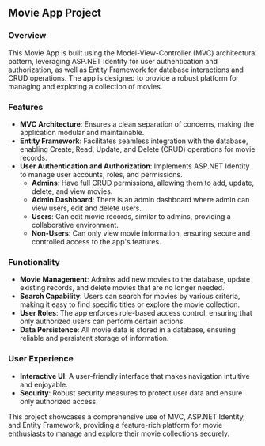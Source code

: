 ## Movie App Project

### Overview
This Movie App is built using the Model-View-Controller (MVC) architectural pattern, leveraging ASP.NET Identity for user authentication and authorization, as well as Entity Framework for database interactions and CRUD operations. The app is designed to provide a robust platform for managing and exploring a collection of movies.

### Features

- **MVC Architecture**: Ensures a clean separation of concerns, making the application modular and maintainable.
- **Entity Framework**: Facilitates seamless integration with the database, enabling Create, Read, Update, and Delete (CRUD) operations for movie records.
- **User Authentication and Authorization**: Implements ASP.NET Identity to manage user accounts, roles, and permissions.
  - **Admins**: Have full CRUD permissions, allowing them to add, update, delete, and view movies.
  - **Admin Dashboard**: There is an admin dashboard where admin can view users, edit and delete users.
  - **Users**: Can edit movie records, similar to admins, providing a collaborative environment.
  - **Non-Users**: Can only view movie information, ensuring secure and controlled access to the app's features.

### Functionality

- **Movie Management**: Admins add new movies to the database, update existing records, and delete movies that are no longer needed.
- **Search Capability**: Users can search for movies by various criteria, making it easy to find specific titles or explore the movie collection.
- **User Roles**: The app enforces role-based access control, ensuring that only authorized users can perform certain actions.
- **Data Persistence**: All movie data is stored in a database, ensuring reliable and persistent storage of information.

### User Experience

- **Interactive UI**: A user-friendly interface that makes navigation intuitive and enjoyable.
- **Security**: Robust security measures to protect user data and ensure only authorized access.

This project showcases a comprehensive use of MVC, ASP.NET Identity, and Entity Framework, providing a feature-rich platform for movie enthusiasts to manage and explore their movie collections securely.
